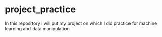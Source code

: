 # project_practice
In this repository i will put my project on which I did practice for machine learning and data manipulation
